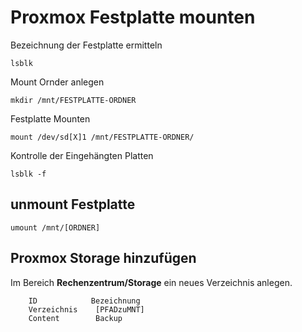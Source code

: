 # Proxmox Festplatte mounten

Bezeichnung der Festplatte ermitteln

    lsblk

Mount Ornder anlegen

    mkdir /mnt/FESTPLATTE-ORDNER

Festplatte Mounten

    mount /dev/sd[X]1 /mnt/FESTPLATTE-ORDNER/

Kontrolle der Eingehängten Platten

    lsblk -f

## unmount Festplatte

    umount /mnt/[ORDNER]

## Proxmox Storage hinzufügen

Im Bereich **Rechenzentrum/Storage** ein neues Verzeichnis anlegen.

```
    ID            Bezeichnung
    Verzeichnis    [PFADzuMNT]
    Content        Backup
```
